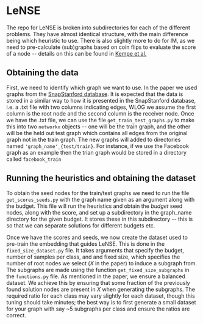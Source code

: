 # LeNSE

The repo for LeNSE is broken into subdirectories for each of the different problems. They have almost identical structure, with the main difference being which heuristic to use. There is also slightly more to do for IM, as we need to pre-calculate (sub)graphs based on coin flips to evaluate the score of a node -- details on this can be found in [Kempe et al.]([url](http://www.theoryofcomputing.org/articles/v011a004/v011a004.pdf))

## Obtaining the data
First, we need to identify which graph we want to use. In the paper we used graphs from the [SnapStanford database]([url](http://snap.stanford.edu/)). It is expected that the data is stored in a similar way to how it is presented in the SnapStanford database, i.e. a .txt file with two columns indicating edges, WLOG we assume the first column is the root node and the second column is the receiver node. Once we have the .txt file, we can use the file `get_train_test_graphs.py` to make this into two `networkx` objects -- one will be the train graph, and the other will be the held out test graph which contains all edges from the original graph not in the train graph. The new graphs will added to directories named `'graph_name'_{test/train}`. For instance, if we use the Facebook graph as an example then the trian graph would be stored in a directory called `facebook_train`

## Running the heuristics and obtaining the dataset
To obtain the seed nodes for the train/test graphs we need to run the file `get_scores_seeds.py` with the graph name given as an argument along with the budget. This file will run the heuristics and obtain the _budget_ seed nodes, along with the score, and set up a subdirectory in the graph_name directory for the given budget. It stores these in this subdirectory -- this is so that we can separate solutions for different budgets etc.

Once we have the scores and seeds, we now create the dataset used to pre-train the embedding that guides LeNSE. This is done in the `fixed_size_dataset.py` file. It takes arguments that specify the budget, number of samples per class, and and fixed size, which specifies the number of root nodes we select ($X$ in the paper) to induce a subgraph from. The subgraphs are made using the function `get_fixed_size_subgraphs` in the `functions.py` file. As mentioned in the paper, we ensure a balanced dataset. We achieve this by ensuring that some fraction of the previously found solution nodes are present in $X$ when generating the subgraphs. The required ratio for each class may vary slightly for each dataset, though this tuning should take minutes; the best way is to first generate a small dataset for your graph with say ~5 subgraphs per class and ensure the ratios are correct. 
